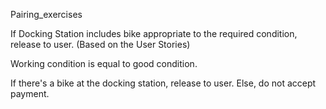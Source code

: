 Pairing_exercises

If Docking Station includes bike appropriate to the required condition, release to user. (Based on the User Stories)

Working condition is equal to good condition.

If there's a bike at the docking station, release to user. Else, do not accept payment.
